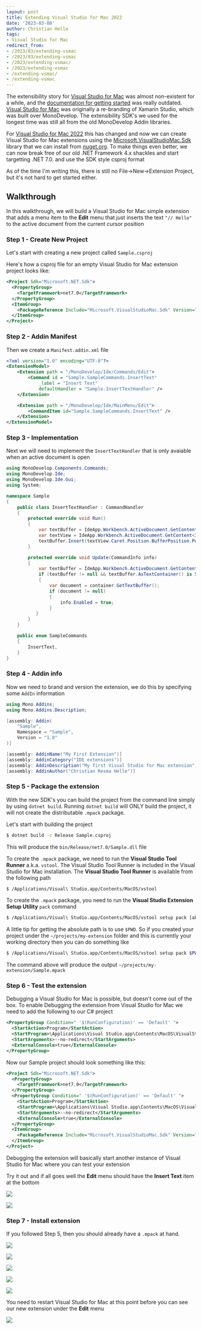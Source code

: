 ```yaml
---
layout: post
title: Extending Visual Studio for Mac 2022
date: '2023-03-08'
author: Christian Helle
tags: 
- Visual Studio for Mac
redirect_from:
- /2023/03/extending-vsmac
- /2023/03/extending-vsmac
- /2023/extending-vsmac/
- /2023/extending-vsmac
- /extending-vsmac/
- /extending-vsmac
---
```


The extensibility story for [Visual Studio for Mac](https://visualstudio.microsoft.com/vs/mac?WT.mc_id=DT-MVP-5004822) was almost non-existent for a while, and the [documentation for getting started](https://learn.microsoft.com/en-us/previous-versions/visualstudio/mac/extending-visual-studio-mac-walkthrough?WT.mc_id=DT-MVP-5004822) was really outdated. [Visual Studio for Mac](https://visualstudio.microsoft.com/vs/mac?WT.mc_id=DT-MVP-5004822) was originally a re-branding of Xamarin Studio, which was built over MonoDevelop. The extensibility SDK's we used for the longest time was still all from the old MonoDevelop Addin libraries.

For [Visual Studio for Mac 2022](https://visualstudio.microsoft.com/vs/mac?WT.mc_id=DT-MVP-5004822) this has changed and now we can create Visual Studio for Mac extensions using the [Microsoft.VisualStudioMac.Sdk](https://www.nuget.org/packages/Microsoft.VisualStudioMac.Sdk) library that we can install from [nuget.org]([Microsoft.VisualStudioMac.Sdk](https://www.nuget.org/packages/Microsoft.VisualStudioMac.Sdk)). To make things even better, we can now break free of our old .NET Framework 4.x shackles and start targetting .NET 7.0. and use the SDK style csproj format

As of the time I'm writing this, there is still no File->New->Extension Project, but it's not hard to get started either. 

## Walkthrough

In this walkthrough, we will build a Visual Studio for Mac simple extension that adds a menu item to the **Edit** menu that just inserts the text `"// Hello"` to the active document from the current cursor position

### Step 1 - Create New Project

Let's start with creating a new project called `Sample.csproj`

Here's how a csproj file for an empty Visual Studio for Mac extension project looks like:

```xml
<Project Sdk="Microsoft.NET.Sdk">
  <PropertyGroup>
    <TargetFramework>net7.0</TargetFramework>
  </PropertyGroup>
  <ItemGroup>
    <PackageReference Include="Microsoft.VisualStudioMac.Sdk" Version="17.0.0" />
  </ItemGroup>
</Project>
```

### Step 2 - Addin Manifest

Then we create a `Manifest.addin.xml` file

```xml
<?xml version="1.0" encoding="UTF-8"?>
<ExtensionModel>
    <Extension path = "/MonoDevelop/Ide/Commands/Edit">
        <Command id = "Sample.SampleCommands.InsertText"
            _label = "Insert Text"
            defaultHandler = "Sample.InsertTextHandler" />
    </Extension>

    <Extension path = "/MonoDevelop/Ide/MainMenu/Edit">
        <CommandItem id="Sample.SampleCommands.InsertText" />
    </Extension>
</ExtensionModel>
```

### Step 3 - Implementation

Next we will need to implement the `InsertTextHandler` that is only avaiable when an active document is open

```cs
using MonoDevelop.Components.Commands;
using MonoDevelop.Ide;
using MonoDevelop.Ide.Gui;
using System;

namespace Sample
{
    public class InsertTextHandler : CommandHandler
    {
        protected override void Run()
        {
            var textBuffer = IdeApp.Workbench.ActiveDocument.GetContent<ITextBuffer>();
            var textView = IdeApp.Workbench.ActiveDocument.GetContent<ITextView>();
            textBuffer.Insert(textView.Caret.Position.BufferPosition.Position, "// Hello");
        }

        protected override void Update(CommandInfo info)
        {
            var textBuffer = IdeApp.Workbench.ActiveDocument.GetContent<ITextBuffer>();
            if (textBuffer != null && textBuffer.AsTextContainer() is SourceTextContainer container)
            {
                var document = container.GetTextBuffer();
                if (document != null)
                {
                    info.Enabled = true;
                }
           }
        }
    }

    public enum SampleCommands
    {
        InsertText,
    }
}
```

### Step 4 - Addin info

Now we need to brand and version the extension, we do this by specifying some `AddIn` information

```cs
using Mono.Addins;
using Mono.Addins.Description;

[assembly: Addin(
    "Sample",
    Namespace = "Sample",
    Version = "1.0"
)]

[assembly: AddinName("My First Extension")]
[assembly: AddinCategory("IDE extensions")]
[assembly: AddinDescription("My first Visual Studio for Mac extension")]
[assembly: AddinAuthor("Christian Resma Helle")]
```

### Step 5 - Package the extension

With the new SDK's you can build the project from the command line simply by using `dotnet build`. Running `dotnet build` will ONLY build the project, it will not create the distributable `.mpack` package. 

Let's start with building the project

```bash
$ dotnet build -c Release Sample.csproj
```

This will produce the `bin/Release/net7.0/Sample.dll` file

To create the `.mpack` package, we need to run the **Visual Studio Tool Runner** a.k.a. `vstool`. The Visual Studio Tool Runner is included in the Visual Studio for Mac installation. The **Visual Studio Tool Runner** is available from the following path

```bash
$ /Applications/Visual\ Studio.app/Contents/MacOS/vstool
```

To create the `.mpack` package, you need to run the **Visual Studio Extension Setup Utility** `pack` command

```bash
$ /Applications/Visual\ Studio.app/Contents/MacOS/vstool setup pack [absolute path to main output DLL] -d:[absolute path to output folder]
```

A little tip for getting the absolute path is to use `$PWD`. So if you created your project under the `~/projects/my-extension` folder and this is currently your working directory then you can do something like

```bash
$ /Applications/Visual\ Studio.app/Contents/MacOS/vstool setup pack $PWD/Sample.dll -d:$PWD
```

The command above will produce the output `~/projects/my-extension/Sample.mpack`

### Step 6 - Test the extension

Debugging a Visual Studio for Mac is possible, but doesn't come out of the box. To enable Debugging the extension from Visual Studio for Mac we need to add the following to our C# project

```xml
<PropertyGroup Condition=" '$(RunConfiguration)' == 'Default' ">
  <StartAction>Program</StartAction>
  <StartProgram>\Applications\Visual Studio.app\Contents\MacOS\VisualStudio</StartProgram>
  <StartArguments>--no-redirect</StartArguments>
  <ExternalConsole>true</ExternalConsole>
</PropertyGroup>
```

Now our Sample project should look something like this:

```xml
<Project Sdk="Microsoft.NET.Sdk">
  <PropertyGroup>
    <TargetFramework>net7.0</TargetFramework>
  </PropertyGroup>
  <PropertyGroup Condition=" '$(RunConfiguration)' == 'Default' ">
    <StartAction>Program</StartAction>
    <StartProgram>\Applications\Visual Studio.app\Contents\MacOS\VisualStudio</StartProgram>
    <StartArguments>--no-redirect</StartArguments>
    <ExternalConsole>true</ExternalConsole>
  </PropertyGroup>
  <ItemGroup>
    <PackageReference Include="Microsoft.VisualStudioMac.Sdk" Version="17.0.0" />
  </ItemGroup>
</Project>
```

Debugging the extension will basically start another instance of Visual Studio for Mac where you can test your extension

Try it out and if all goes well the **Edit** menu should have the **Insert Text** item at the bottom

![](/assets/images/extending-vsmac-debug.png)

![](/assets/images/extending-vsmac-edit-menu.png)

### Step 7 - Install extension

If you followed Step 5, then you should already have a `.mpack` at hand. 

![](/assets/images/extending-vsmac-extensions.png)

![](/assets/images/extending-vsmac-install-from-file.png)

![](/assets/images/extending-vsmac-open-file.png)

![](/assets/images/extending-vsmac-install.png)

![](/assets/images/extending-vsmac-installed.png)

You need to restart Visual Studio for Mac at this point before you can see our new extension under the **Edit** menu

![](/assets/images/extending-vsmac-edit-menu.png)